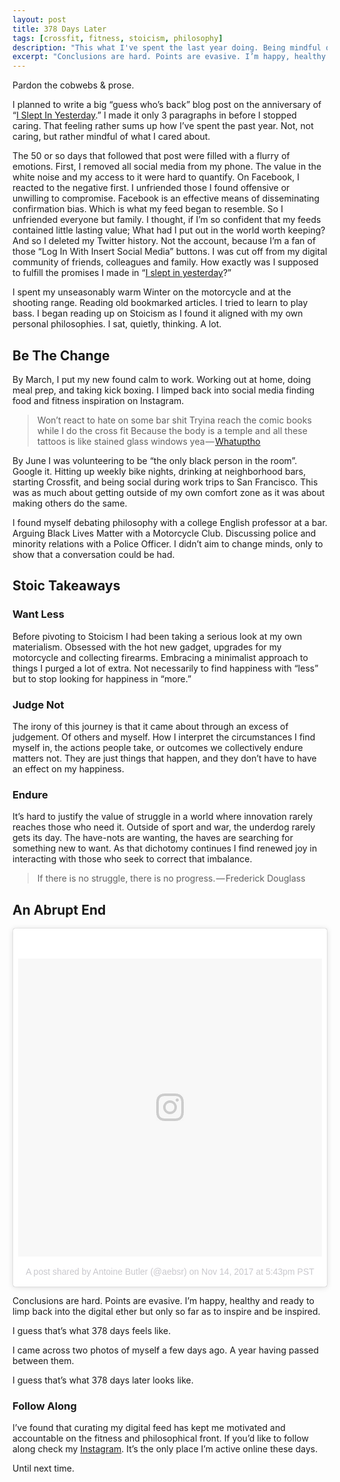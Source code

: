 ```yaml
---
layout: post
title: 378 Days Later
tags: [crossfit, fitness, stoicism, philosophy]
description: "This what I've spent the last year doing. Being mindful of what to care about."
excerpt: "Conclusions are hard. Points are evasive. I’m happy, healthy and ready to limp back into the digital ether but only so far as to inspire and be inspired."
---
```


Pardon the cobwebs & prose.

I planned to write a big “guess who’s back” blog post on the anniversary of “[I Slept In Yesterday](https://medium.com/@aebsr/i-slept-in-yesterday-66f668aeb078).” I made it only 3 paragraphs in before I stopped caring. That feeling rather sums up how I’ve spent the past year. Not, not caring, but rather mindful of what I cared about.

The 50 or so days that followed that post were filled with a flurry of emotions. First, I removed all social media from my phone. The value in the white noise and my access to it were hard to quantify. On Facebook, I reacted to the negative first. I unfriended those I found offensive or unwilling to compromise. Facebook is an effective means of disseminating confirmation bias. Which is what my feed began to resemble. So I unfriended everyone but family. I thought, if I’m so confident that my feeds contained little lasting value; What had I put out in the world worth keeping? And so I deleted my Twitter history. Not the account, because I’m a fan of those “Log In With Insert Social Media” buttons. I was cut off from my digital community of friends, colleagues and family. How exactly was I supposed to fulfill the promises I made in “[I slept in yesterday](https://medium.com/@aebsr/i-slept-in-yesterday-66f668aeb078)?”

I spent my unseasonably warm Winter on the motorcycle and at the shooting range. Reading old bookmarked articles. I tried to learn to play bass. I began reading up on Stoicism as I found it aligned with my own personal philosophies. I sat, quietly, thinking. A lot.

## Be The Change

By March, I put my new found calm to work. Working out at home, doing meal prep, and taking kick boxing. I limped back into social media finding food and fitness inspiration on Instagram.

> Won’t react to hate on some bar shit
> Tryina reach the comic books while I do the cross fit
> Because the body is a temple and all these tattoos is like stained glass windows yea — [Whatuptho](https://medium.com/r/?url=https%3A%2F%2Fgenius.com%2F9th-wonder-and-murs-whatuptho-lyrics)

By June I was volunteering to be “the only black person in the room”. Google it. Hitting up weekly bike nights, drinking at neighborhood bars, starting Crossfit, and being social during work trips to San Francisco. This was as much about getting outside of my own comfort zone as it was about making others do the same.

I found myself debating philosophy with a college English professor at a bar. Arguing Black Lives Matter with a Motorcycle Club. Discussing police and minority relations with a Police Officer. I didn’t aim to change minds, only to show that a conversation could be had.

## Stoic Takeaways

### Want Less

Before pivoting to Stoicism I had been taking a serious look at my own materialism. Obsessed with the hot new gadget, upgrades for my motorcycle and collecting firearms. Embracing a minimalist approach to things I purged a lot of extra. Not necessarily to find happiness with “less” but to stop looking for happiness in “more.”

### Judge Not

The irony of this journey is that it came about through an excess of judgement. Of others and myself. How I interpret the circumstances I find myself in, the actions people take, or outcomes we collectively endure matters not. They are just things that happen, and they don’t have to have an effect on my happiness.

### Endure

It’s hard to justify the value of struggle in a world where innovation rarely reaches those who need it. Outside of sport and war, the underdog rarely gets its day. The have-nots are wanting, the haves are searching for something new to want. As that dichotomy continues I find renewed joy in interacting with those who seek to correct that imbalance.

> If there is no struggle, there is no progress. — Frederick Douglass

## An Abrupt End

<blockquote class="instagram-media" data-instgrm-version="7" style=" background:#FFF; border:0; border-radius:3px; box-shadow:0 0 1px 0 rgba(0,0,0,0.5),0 1px 10px 0 rgba(0,0,0,0.15); margin: 1px; max-width:658px; padding:0; width:99.375%; width:-webkit-calc(100% - 2px); width:calc(100% - 2px);"><div style="padding:8px;"> <div style=" background:#F8F8F8; line-height:0; margin-top:40px; padding:49.029126213592235% 0; text-align:center; width:100%;"> <div style=" background:url(data:image/png;base64,iVBORw0KGgoAAAANSUhEUgAAACwAAAAsCAMAAAApWqozAAAABGdBTUEAALGPC/xhBQAAAAFzUkdCAK7OHOkAAAAMUExURczMzPf399fX1+bm5mzY9AMAAADiSURBVDjLvZXbEsMgCES5/P8/t9FuRVCRmU73JWlzosgSIIZURCjo/ad+EQJJB4Hv8BFt+IDpQoCx1wjOSBFhh2XssxEIYn3ulI/6MNReE07UIWJEv8UEOWDS88LY97kqyTliJKKtuYBbruAyVh5wOHiXmpi5we58Ek028czwyuQdLKPG1Bkb4NnM+VeAnfHqn1k4+GPT6uGQcvu2h2OVuIf/gWUFyy8OWEpdyZSa3aVCqpVoVvzZZ2VTnn2wU8qzVjDDetO90GSy9mVLqtgYSy231MxrY6I2gGqjrTY0L8fxCxfCBbhWrsYYAAAAAElFTkSuQmCC); display:block; height:44px; margin:0 auto -44px; position:relative; top:-22px; width:44px;"></div></div><p style=" color:#c9c8cd; font-family:Arial,sans-serif; font-size:14px; line-height:17px; margin-bottom:0; margin-top:8px; overflow:hidden; padding:8px 0 7px; text-align:center; text-overflow:ellipsis; white-space:nowrap;"><a href="https://www.instagram.com/p/Bbf3P53nRs4/" style=" color:#c9c8cd; font-family:Arial,sans-serif; font-size:14px; font-style:normal; font-weight:normal; line-height:17px; text-decoration:none;" target="_blank">A post shared by Antoine Butler (@aebsr)</a> on <time style=" font-family:Arial,sans-serif; font-size:14px; line-height:17px;" datetime="2017-11-15T01:43:07+00:00">Nov 14, 2017 at 5:43pm PST</time></p></div></blockquote> <script async defer src="//platform.instagram.com/en_US/embeds.js"></script>

Conclusions are hard. Points are evasive. I’m happy, healthy and ready to limp back into the digital ether but only so far as to inspire and be inspired.

I guess that’s what 378 days feels like.

I came across two photos of myself a few days ago. A year having passed between them.

I guess that’s what 378 days later looks like.

### Follow Along

I’ve found that curating my digital feed has kept me motivated and accountable on the fitness and philosophical front. If you’d like to follow along check my [Instagram](https://www.instagram.com/aebsr). It’s the only place I’m active online these days.

Until next time.
